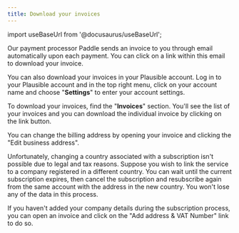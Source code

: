 ```yaml
---
title: Download your invoices
---
```


import useBaseUrl from '@docusaurus/useBaseUrl';

Our payment processor Paddle sends an invoice to you through email automatically upon each payment. You can click on a link within this email to download your invoice.

You can also download your invoices in your Plausible account. Log in to your Plausible account and in the top right menu, click on your account name and choose "**Settings**" to enter your account settings.

To download your invoices, find the "**Invoices**" section. You'll see the list of your invoices and you can download the individual invoice by clicking on the link button.

You can change the billing address by opening your invoice and clicking the "Edit business address". 

Unfortunately, changing a country associated with a subscription isn't possible due to legal and tax reasons. Suppose you wish to link the service to a company registered in a different country. You can wait until the current subscription expires, then cancel the subscription and resubscribe again from the same account with the address in the new country. You won't lose any of the data in this process.

If you haven't added your company details during the subscription process, you can open an invoice and click on the "Add address & VAT Number" link to do so.
